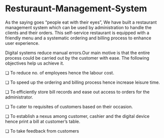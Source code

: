 # Resturaunt-Management-System
As the saying goes “people eat with their eyes”, We have built a restaurant
management system which can be used by administration to handle the clients and
their orders. This self-service restaurant is equipped with a friendly menu and a
systematic ordering and billing process to enhance user experience.

Digital systems reduce manual errors.Our main motive is that the entire process
could be carried out by the customer with ease. The following objectives help us
achieve it.

❏ To reduce no. of employees hence the labour cost.

❏ To speed up the ordering and billing process hence increase leisure time.

❏ To efficiently store bill records and ease out access to orders for the
administrator.

❏ To cater to requisites of customers based on their occasion.

❏ To establish a nexus among customer, cashier and the digital device hence
print a bill at customer’s table.

❏ To take feedback from customers
